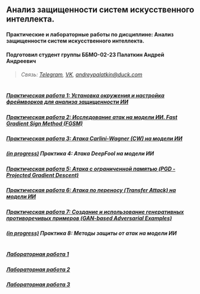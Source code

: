 ## Анализ защищенности систем искусственного интеллекта. 

#### Практические и лабораторные работы по дисциплине: Анализ защищенности систем искусственного интеллекта.

#### Подготовил студент группы ББМО-02-23 Палаткин Андрей Андреевич

>######  Связь: [Telegram](https://t.me/aapalatkin), [VK](https://vk.com/netburst68), andreypalatkin@duck.com    
#
##### [Практическая работа 1: Установка окружения и настройка фреймворков для анализа защищенности ИИ](ПР1)
##### [Практическая работа 2: Исследование атак на модели ИИ. Fast Gradient Sign Method (FGSM)](ПР2)
##### [Практическая работа 3: Атака Carlini-Wagner (CW) на модели ИИ](ПР3)
##### *<ins>(in progress)</ins>* Практика 4: Атака DeepFool на модели ИИ  
##### [Практическая работа 5: Атака с ограниченной памятью (PGD - Projected Gradient Descent)](ПР5)
##### [Практическая работа 6: Атака по переносу (Transfer Attack) на модели ИИ](ПР6)
##### [Практическая работа 7: Создание и использование генеративных противоречивых примеров (GAN-based Adversarial Examples)](ПР7)
##### *<ins>(in progress)</ins>* Практика 8: Методы защиты от атак на модели ИИ  
#
##### [Лабораторная работа 1](ЛР1)
##### [Лабораторная работа 2](ЛР2)
##### [Лабораторная работа 3](ЛР3)
